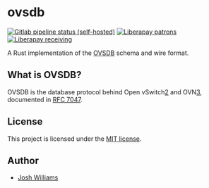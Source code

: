 # ovsdb

[![Gitlab pipeline status (self-hosted)](https://git.dubzland.com/holodekk/ovsdb/badges/main/pipeline.svg)](https://git.dubzland.com/holodekk/ovsdb/pipelines?scope=all&page=1&ref=main)
[![Liberapay patrons](https://img.shields.io/liberapay/patrons/jdubz)](https://liberapay.com/jdubz/donate)
[![Liberapay receiving](https://img.shields.io/liberapay/receives/jdubz)](https://liberapay.com/jdubz/donate)

A Rust implementation of the [OVSDB][1] schema and wire format.

## What is OVSDB?

OVSDB is the database protocol behind Open vSwitch[2] and OVN[3], documented in
[RFC 7047][4].

## License

This project is licensed under the [MIT license](LICENSE.md).

## Author

- [Josh Williams](https://dubzland.com)

[1]: https://docs.openvswitch.org/en/latest/ref/ovsdb.7/
[2]: https://www.openvswitch.org/
[3]: https://docs.ovn.org/en/latest/contents.html
[4]: https://datatracker.ietf.org/doc/html/rfc7047
